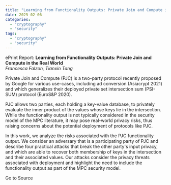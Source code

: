```yaml
---
title: "Learning from Functionality Outputs: Private Join and Compute in the Real World"
date: 2025-02-06
categories: 
  - "cryptography"
  - "security"
tags: 
  - "cryptography"
  - "security"
---
```


ePrint Report: **Learning from Functionality Outputs: Private Join and Compute in the Real World**  
_Francesca Falzon, Tianxin Tang_

Private Join and Compute (PJC) is a two-party protocol recently proposed by Google for various use-cases, including ad conversion (Asiacrypt 2021) and which generalizes their deployed private set intersection sum (PSI-SUM) protocol (EuroS&P 2020).  
  
PJC allows two parties, each holding a key-value database, to privately evaluate the inner product of the values whose keys lie in the intersection. While the functionality output is not typically considered in the security model of the MPC literature, it may pose real-world privacy risks, thus raising concerns about the potential deployment of protocols like PJC.  
  
In this work, we analyze the risks associated with the PJC functionality output. We consider an adversary that is a participating party of PJC and describe four practical attacks that break the other party's input privacy, and which are able to recover both membership of keys in the intersection and their associated values. Our attacks consider the privacy threats associated with deployment and highlight the need to include the functionality output as part of the MPC security model.

Go to Source
